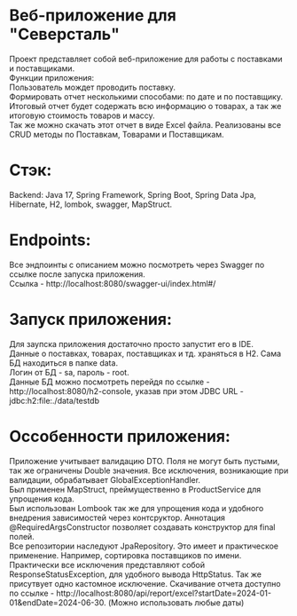 # Веб-приложение для "Северсталь"
Проект представляет собой веб-приложение для работы с поставками и поставщиками.  
Функции приложения:  
Пользователь мождет проводить поставку.  
Формировать отчет несколькими способами: по дате и по поставщику.  
Итоговый отчет будет содержать всю информацию о товарах, а так же итоговую стоимость товаров и массу.  
Так же можно скачать этот отчет в виде Excel файла.
Реализованы все CRUD методы по Поставкам, Товарами и Поставщикам.  

# Стэк: 
Backend: Java 17, Spring Framework, Spring Boot, Spring Data Jpa, Hibernate, H2, lombok, swagger, MapStruct.  

# Endpoints:
Все эндпоинты с описанием можно посмотреть через Swagger по ссылке после запуска приложения.  
Ссылка - http://localhost:8080/swagger-ui/index.html#/  

# Запуск приложения:
Для заупска приложения достаточно просто запустит его в IDE.  
Данные о поставках, товарах, поставщиках и тд. храняться в H2. Сама БД находиться в папке data.  
Логин от БД - sa, пароль - root.  
Данные БД можно посмотреть перейдя по ссылке - http://localhost:8080/h2-console, указав при этом JDBC URL - jdbc:h2:file:./data/testdb  

# Оссобенности приложения: 
Приложение учитывает валидацию DTO. Поля не могут быть пустыми, так же ограничены Double значения. Все исключения, возникающие при валидации, обрабатывает GlobalExceptionHandler.  
Был применен MapStruct, преймущественно в ProductService для упрощения кода.  
Был использован Lombook так же для упрощения кода и удобного внедрения зависимостей через контсруктор. Аннотация @RequiredArgsConstructor позволяет создавать конструктор для final полей.  
Все репозитории наследуют JpaRepository. Это имеет и практическое применение. Например, сортировка поставщиков по имени.  
Практически все исключения представляют собой ResponseStatusException, для удобного вывода HttpStatus. Так же присутвует одно кастомное исключение.
Скачивание отчета доступно по ссылке - http://localhost:8080/api/report/excel?startDate=2024-01-01&endDate=2024-06-30. (Можно использовать любые даты)
